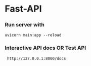 # Fast-API

### Run server with
    uvicorn main:app --reload

### Interactive API docs OR Test API
     http://127.0.0.1:8000/docs